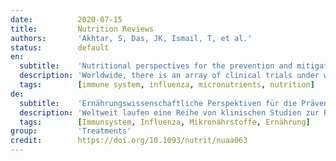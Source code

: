 ```yaml
---
date:          2020-07-15
title:         Nutrition Reviews
authors:       'Akhtar, S, Das, JK, Ismail, T, et al.'
status:        default
en:
  subtitle:    'Nutritional perspectives for the prevention and mitigation of COVID-19'
  description: 'Worldwide, there is an array of clinical trials under way to evaluate treatment options against coronavirus disease 2019 (COVID-19), caused by the severe acute respiratory syndrome coronavirus 2. Concurrently, several nutritional therapies and alternative supportive treatments are also being used and tested to reduce the mortality associated with acute respiratory distress in patients with COVID-19. In the context of COVID-19, improved nutrition that includes micronutrient supplementation to augment the immune system has been recognized as a viable approach to both prevent and alleviate the severity of the infection. The potential role of micronutrients as immune-boosting agents is particularly relevant for low- and middle-income countries, which already have an existing high burden of undernutrition and micronutrient deficiencies. A systematic literature review was performed to identify nutritional interventions that might prevent or aid in the recovery from COVID-19. The PubMed, ScienceDirect, Cochrane, Scopus, Web of Science, and Google Scholar databases were searched electronically from February to April 2020. All abstracts and full-text articles were examined for their relevance to this review. The information gathered was collated under various categories. Deficiencies of micronutrients, especially vitamins A, B complex, C, and D, zinc, iron, and selenium, are common among vulnerable populations in general and among COVID-19 patients in particular and could plausibly increase the risk of mortality. Judicious use of need-based micronutrient supplementation, alongside existing micronutrient fortification programs, is warranted in the current global pandemic, especially in low- and middle-income economies.'
  tags:        [immune system, influenza, micronutrients, nutrition]
de:
  subtitle:    'Ernährungswissenschaftliche Perspektiven für die Prävention und Abschwächung von COVID-19'
  description: 'Weltweit laufen eine Reihe von klinischen Studien zur Bewertung von Behandlungsmöglichkeiten gegen die Coronavirus-Krankheit 2019 (COVID-19), die durch das schwere akute respiratorische Syndrom Coronavirus 2 verursacht wird. Gleichzeitig werden auch verschiedene Ernährungstherapien und alternative unterstützende Behandlungen eingesetzt und getestet, um die mit akuter Atemnot verbundene Sterblichkeit bei Patienten mit COVID-19 zu verringern. Im Zusammenhang mit COVID-19 wurde eine verbesserte Ernährung mit Mikronährstoffergänzung zur Stärkung des Immunsystems als praktikabler Ansatz zur Vorbeugung und Linderung des Schweregrads der Infektion erkannt. Die potenzielle Rolle von Mikronährstoffen als immunstärkende Mittel ist besonders für Länder mit niedrigem und mittlerem Einkommen von Bedeutung, in denen bereits eine hohe Belastung durch Unterernährung und Mikronährstoffmangel besteht. Es wurde eine systematische Literaturrecherche durchgeführt, um Ernährungsmaßnahmen zu ermitteln, die einer COVID-19-Erkrankung vorbeugen oder deren Genesung unterstützen könnten. Die Datenbanken PubMed, ScienceDirect, Cochrane, Scopus, Web of Science und Google Scholar wurden von Februar bis April 2020 elektronisch durchsucht. Alle Abstracts und Volltextartikel wurden auf ihre Relevanz für diese Überprüfung untersucht. Die gesammelten Informationen wurden in verschiedenen Kategorien zusammengefasst. Ein Mangel an Mikronährstoffen, insbesondere an den Vitaminen A, B-Komplex, C und D, Zink, Eisen und Selen, ist in gefährdeten Bevölkerungsgruppen im Allgemeinen und bei COVID-19-Patienten im Besonderen weit verbreitet und könnte das Sterblichkeitsrisiko plausibel erhöhen. Der umsichtige Einsatz einer bedarfsgerechten Mikronährstoffergänzung neben den bestehenden Programmen zur Anreicherung von Mikronährstoffen ist bei der derzeitigen weltweiten Pandemie gerechtfertigt, insbesondere in Ländern mit niedrigem und mittlerem Einkommen.' 
  tags:        [Immunsystem, Influenza, Mikronährstoffe, Ernährung]
group:         'Treatments'
credit:        https://doi.org/10.1093/nutrit/nuaa063
---
```

